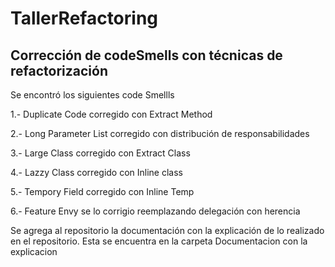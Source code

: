 # TallerRefactoring
## Corrección de codeSmells con técnicas de refactorización 
Se encontró los siguientes code Smellls 

1.- Duplicate Code corregido con Extract Method

2.- Long Parameter List corregido con distribución de responsabilidades

3.- Large Class corregido con Extract Class

4.- Lazzy Class corregido con Inline class

5.- Tempory Field corregido con Inline Temp

6.- Feature Envy se lo corrigio reemplazando delegación con herencia

Se agrega al repositorio la documentación con la explicación de lo realizado en el repositorio. Esta se encuentra en la carpeta
Documentacion con la explicacion
